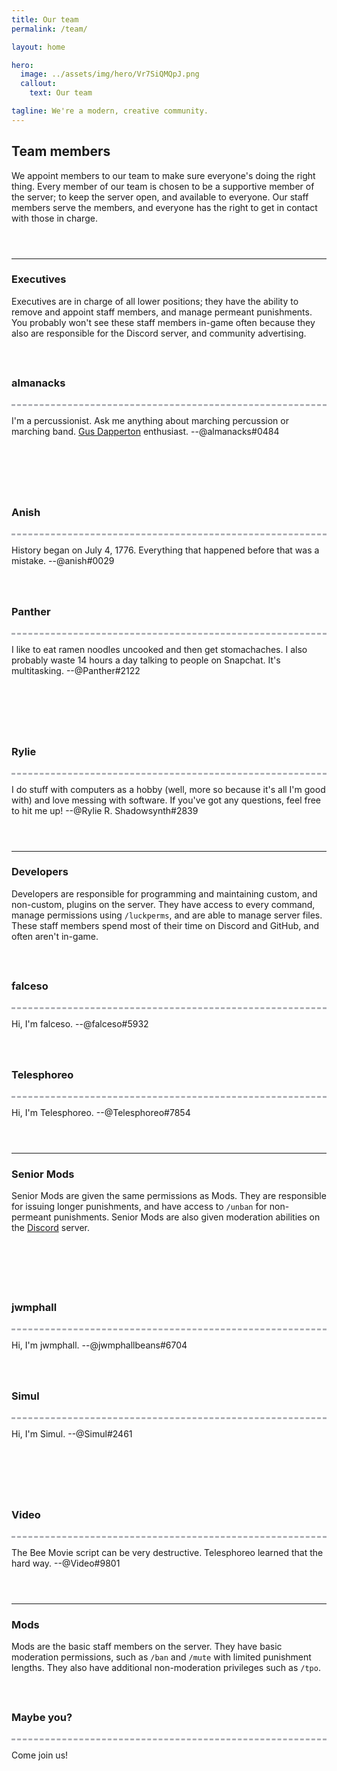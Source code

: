 ```yaml
---
title: Our team
permalink: /team/

layout: home

hero:
  image: ../assets/img/hero/Vr7SiQMQpJ.png
  callout:
    text: Our team

tagline: We're a modern, creative community.
---
```


## Team members
We appoint members to our team to make sure everyone's doing the right thing. Every member of our team is chosen to be a supportive member of the server; to keep the server open, and available to everyone. Our staff members serve the members, and everyone has the right to get in contact with those in charge.

<hr style="margin-top: 3.5rem;">

### Executives
Executives are in charge of all lower positions; they have the ability to remove and appoint staff members, and manage permeant punishments. You probably won't see these staff members in-game often because they also are responsible for the Discord server, and community advertising.

<div class="usa-grid-full">
        <div class="usa-width-one-half">
          <div class="usa-grid" style="padding-top: 1.5rem !important; padding: 0;">
            <div class="usa-width-one-sixth" style="max-width: 13rem;">
              <img class="footer-main-img" src="https://crafatar.com/renders/head/6ea8bbd124964389a12fa3e1fc74372c?scale=10&overlay" alt="">
            </div>
            <div class="usa-width-five-sixths footer-content">
              <h3>almanacks</h3>
              <hr style="margin-top: 1.5rem; border-top: 3px dashed #aeb0b5; background: #fff; color: #fff">
              <p style="margin-bottom: 1rem; max-width: 65rem;">I'm a percussionist. Ask me anything about marching percussion or marching band. <a class="usa-external_link" href="http://gusdapperton.com/">Gus Dapperton</a> enthusiast. --@almanacks#0484</p>
                </div>
          </div>
        </div>
        <div class="usa-width-one-half">
          <div class="usa-grid" style="padding-top: 4.5rem !important; padding: 0;">
            <div class="usa-width-one-sixth" style="max-width: 13rem;">
              <img class="footer-main-img" src="https://crafatar.com/renders/head/93d6bdbc0ede4d4baf43e31d5333a7b6?scale=10&overlay" alt="">
            </div>
            <div class="usa-width-five-sixths footer-content">
              <h3>Anish</h3>
              <hr style="margin-top: 1.5rem; border-top: 3px dashed #aeb0b5; background: #fff; color: #fff">
              <p style="margin-bottom: 1rem; max-width: 65rem;">History began on July 4, 1776. Everything that happened before that was a mistake. --@anish#0029</p>
                </div>
          </div>
        </div>
</div>

<div class="usa-grid-full">
        <div class="usa-width-one-half">
          <div class="usa-grid" style="padding-top: 1.5rem !important; padding: 0;">
            <div class="usa-width-one-sixth" style="max-width: 13rem;">
              <img class="footer-main-img" src="https://crafatar.com/renders/head/a8ab4eb2280546318351f3be58056e37?scale=10&overlay" alt="">
            </div>
            <div class="usa-width-five-sixths footer-content">
              <h3>Panther</h3>
              <hr style="margin-top: 1.5rem; border-top: 3px dashed #aeb0b5; background: #fff; color: #fff">
              <p style="margin-bottom: 1rem; max-width: 65rem;">I like to eat ramen noodles uncooked and then get stomachaches. I also probably waste 14 hours a day talking to people on Snapchat. It's multitasking. --@Panther#2122</p>
                </div>
          </div>
        </div>
        <div class="usa-width-one-half">
          <div class="usa-grid" style="padding-top: 4.5rem !important; padding: 0;">
            <div class="usa-width-one-sixth" style="max-width: 13rem;">
              <img class="footer-main-img" src="https://crafatar.com/renders/head/eca5074c25da49bd8a8529ce598ccdf4?scale=10&overlay" alt="">
            </div>
            <div class="usa-width-five-sixths footer-content">
              <h3>Rylie</h3>
              <hr style="margin-top: 1.5rem; border-top: 3px dashed #aeb0b5; background: #fff; color: #fff">
              <p style="margin-bottom: 1rem; max-width: 65rem;">I do stuff with computers as a hobby (well, more so because it's all I'm good with) and love messing with software. If you've got any questions, feel free to hit me up! --@Rylie R. Shadowsynth#2839</p>
                </div>
          </div>
        </div>
</div>

<hr style="margin-top: 3.5rem;">

### Developers
Developers are responsible for programming and maintaining custom, and non-custom, plugins on the server. They have access to every command, manage permissions using `/luckperms`, and are able to manage server files. These staff members spend most of their time on Discord and GitHub, and often aren't in-game.

<div class="usa-grid-full">
        <div class="usa-width-one-half">
          <div class="usa-grid" style="padding-top: 1.5rem !important; padding: 0;">
            <div class="usa-width-one-sixth" style="max-width: 13rem;">
              <img class="footer-main-img" src="https://crafatar.com/renders/head/7c2eee6f33a244de8dd11e3fe06d2150?scale=10&overlay" alt="">
            </div>
            <div class="usa-width-five-sixths footer-content">
              <h3>falceso</h3>
              <hr style="margin-top: 1.5rem; border-top: 3px dashed #aeb0b5; background: #fff; color: #fff">
              <p style="margin-bottom: 1rem; max-width: 65rem;">Hi, I'm falceso. --@falceso#5932</p>
                </div>
          </div>
        </div>
        <div class="usa-width-one-half">
          <div class="usa-grid" style="padding-top: 1.5rem !important; padding: 0;">
            <div class="usa-width-one-sixth" style="max-width: 13rem;">
              <img class="footer-main-img" src="https://crafatar.com/renders/head/7840808619914c33a571d8fa325465b2?scale=10&overlay" alt="">
            </div>
            <div class="usa-width-five-sixths footer-content">
              <h3>Telesphoreo</h3>
              <hr style="margin-top: 1.5rem; border-top: 3px dashed #aeb0b5; background: #fff; color: #fff">
              <p style="margin-bottom: 1rem; max-width: 65rem;">Hi, I'm Telesphoreo. --@Telesphoreo#7854</p>
                </div>
          </div>
        </div>
</div>

<hr style="margin-top: 3.5rem;">

### Senior Mods
Senior Mods are given the same permissions as Mods. They are responsible for issuing longer punishments, and have access to `/unban` for non-permeant punishments. Senior Mods are also given moderation abilities on the [Discord](../docs/#discord) server.

<div class="usa-grid-full">
        <div class="usa-width-one-half">
          <div class="usa-grid" style="padding-top: 4.5rem !important; padding: 0;">
            <div class="usa-width-one-sixth" style="max-width: 13rem;">
              <img class="footer-main-img" src="https://crafatar.com/renders/head/ab3646ace2df418eafc45d95c6493218?scale=10&overlay" alt="">
            </div>
            <div class="usa-width-five-sixths footer-content">
              <h3>jwmphall</h3>
              <hr style="margin-top: 1.5rem; border-top: 3px dashed #aeb0b5; background: #fff; color: #fff">
              <p style="margin-bottom: 1rem; max-width: 65rem;">Hi, I'm jwmphall. --@jwmphallbeans#6704</p>
                </div>
          </div>
        </div>
        <div class="usa-width-one-half">
          <div class="usa-grid" style="padding-top: 1.5rem !important; padding: 0;">
            <div class="usa-width-one-sixth" style="max-width: 13rem;">
              <img class="footer-main-img" src="https://crafatar.com/renders/head/0bc1c4647c4c4b209c17a1079145de8d?scale=10&overlay" alt="">
            </div>
            <div class="usa-width-five-sixths footer-content">
              <h3>Simul</h3>
              <hr style="margin-top: 1.5rem; border-top: 3px dashed #aeb0b5; background: #fff; color: #fff">
              <p style="margin-bottom: 1rem; max-width: 65rem;">Hi, I'm Simul. --@Simul#2461</p>
                </div>
          </div>
        </div>
</div>

<div class="usa-grid-full">
        <div class="usa-width-one-half">
          <div class="usa-grid" style="padding-top: 4.5rem !important; padding: 0;">
            <div class="usa-width-one-sixth" style="max-width: 13rem;">
              <img class="footer-main-img" src="https://crafatar.com/renders/head/c3bca952cff34ea58ff589b273b4fbfc?scale=10&overlay" alt="">
            </div>
            <div class="usa-width-five-sixths footer-content">
              <h3>Video</h3>
              <hr style="margin-top: 1.5rem; border-top: 3px dashed #aeb0b5; background: #fff; color: #fff">
              <p style="margin-bottom: 1rem; max-width: 65rem;">The Bee Movie script can be very destructive. Telesphoreo learned that the hard way. --@Video#9801</p>
                </div>
          </div>
        </div>
</div>

<hr style="margin-top: 3.5rem;">

### Mods
Mods are the basic staff members on the server. They have basic moderation permissions, such as `/ban` and `/mute` with limited punishment lengths. They also have additional non-moderation privileges such as `/tpo`.

<div class="usa-grid-full">
        <div class="usa-width-one-half">
          <div class="usa-grid" style="padding-top: 1.5rem !important; padding: 0;">
            <div class="usa-width-one-sixth" style="max-width: 13rem;">
              <img class="footer-main-img" src="https://crafatar.com/renders/head/606e2ff0ed7748429d6ce1d3321c7838?scale=10&overlay" alt="">
            </div>
            <div class="usa-width-five-sixths footer-content">
              <h3>Maybe you?</h3>
              <hr style="margin-top: 1.5rem; border-top: 3px dashed #aeb0b5; background: #fff; color: #fff">
              <p style="margin-bottom: 1rem; max-width: 65rem;">Come join us!</p>
                </div>
          </div>
        </div>
</div>

